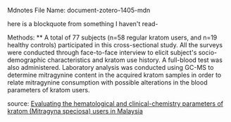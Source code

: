  Mdnotes File Name: document-zotero-1405-mdn

here is a blockquote from something I haven't read-


Methods: ** A total of 77 subjects (n=58 regular kratom users, and n=19 healthy controls) participated in this cross-sectional study. All the surveys were conducted through face-to-face interview to elicit subject's socio-demographic characteristics and kratom use history. A full-blood test was also administered. Laboratory analysis was conducted using GC-MS to determine mitragynine content in the acquired kratom samples in order to relate mitragynine consumption with possible alterations in the blood parameters of kratom users.


source: [Evaluating the hematological and clinical-chemistry parameters of kratom (Mitragyna speciosa) users in Malaysia](https://pubmed.ncbi.nlm.nih.gov/29248450/)

 

 


